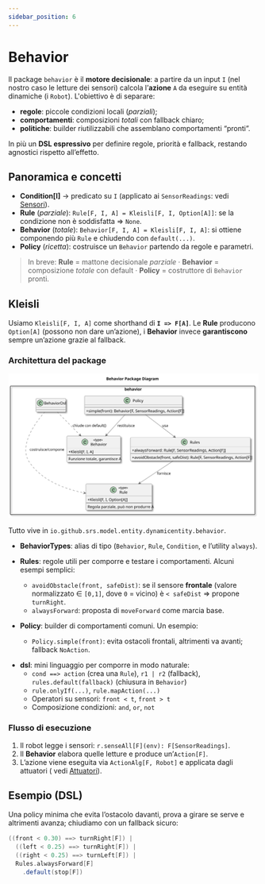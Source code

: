 ```yaml
---
sidebar_position: 6
---
```


# Behavior

Il package `behavior` è il **motore decisionale**: a partire da un input `I` (nel nostro caso le letture dei sensori)
calcola l’**azione** `A` da eseguire su entità dinamiche (i `Robot`). L'obiettivo è di separare:

- **regole**: piccole condizioni locali (*parziali*);
- **comportamenti**: composizioni *totali* con fallback chiaro;
- **politiche**: builder riutilizzabili che assemblano comportamenti “pronti”.

In più un **DSL espressivo** per definire regole, priorità e fallback, restando agnostici rispetto
all’effetto.

## Panoramica e concetti

- **Condition[I]** → predicato su `I` (applicato ai `SensorReadings`: vedi [Sensori](05-entity.md#sensori)).
- **Rule** (*parziale*): `Rule[F, I, A] = Kleisli[F, I, Option[A]]`: se la condizione non è soddisfatta ⇒ `None`.
- **Behavior** (*totale*): `Behavior[F, I, A] = Kleisli[F, I, A]`: si ottiene componendo più `Rule` e chiudendo con
  `default(...)`.
- **Policy** (*ricetta*): costruisce un `Behavior` partendo da regole e parametri.

> In breve: **Rule** = mattone decisionale *parziale* · **Behavior** = composizione *totale* con default · **Policy** =
> costruttore di `Behavior` pronti.

## Kleisli

Usiamo `Kleisli[F, I, A]` come shorthand di **`I => F[A]`**.
Le **Rule** producono `Option[A]` (possono non dare un’azione), i **Behavior** invece **garantiscono** sempre un’azione
grazie al fallback.

### Architettura del package

![Behavior: Rule, Behavior, Policy](../../static/img/04-detailed-design/behavior-package.svg)

Tutto vive in `io.github.srs.model.entity.dynamicentity.behavior`.

* **BehaviorTypes**: alias di tipo (`Behavior`, `Rule`, `Condition`, e l’utility `always`).
* **Rules**: regole utili per comporre e testare i comportamenti. Alcuni esempi semplici:
    - `avoidObstacle(front, safeDist)`: se il sensore **frontale** (valore normalizzato ∈ `[0,1]`, dove `0` = vicino) è
      `< safeDist` ⇒ propone `turnRight`.
    - `alwaysForward`: proposta di `moveForward` come marcia base.

* **Policy**: builder di comportamenti comuni. Un esempio:
    - `Policy.simple(front)`: evita ostacoli frontali, altrimenti va avanti; fallback `NoAction`.

- **dsl**: mini linguaggio per comporre in modo naturale:
    - `cond ==> action` (crea una `Rule`), `r1 | r2` (fallback), `rules.default(fallback)` (chiusura in `Behavior`)
    - `rule.onlyIf(...)`, `rule.mapAction(...)`
    - Operatori su sensori: `front < t`, `front > t`
    - Composizione condizioni: `and`, `or`, `not`

### Flusso di esecuzione

1. Il robot legge i sensori: `r.senseAll[F](env): F[SensorReadings]`.
2. Il **Behavior** elabora quelle letture e produce un’`Action[F]`.
3. L’azione viene eseguita via `ActionAlg[F, Robot]` e applicata dagli attuatori (
   vedi [Attuatori](05-entity.md#attuatori)).

## Esempio (DSL)

Una policy minima che evita l’ostacolo davanti, prova a girare se serve e altrimenti avanza; chiudiamo con un fallback
sicuro:

```scala
((front < 0.30) ==> turnRight[F]) |
  ((left < 0.25) ==> turnRight[F]) |
  ((right < 0.25) ==> turnLeft[F]) |
  Rules.alwaysForward[F]
    .default(stop[F])
```